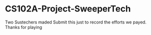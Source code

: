 # CS102A-Project-SweeperTech
Two Sustechers maded
Submit this just to record the efforts we payed.
Thanks for playing

